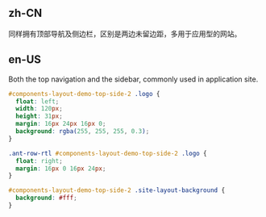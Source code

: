 ## zh-CN

同样拥有顶部导航及侧边栏，区别是两边未留边距，多用于应用型的网站。

## en-US

Both the top navigation and the sidebar, commonly used in application site.

```css
#components-layout-demo-top-side-2 .logo {
  float: left;
  width: 120px;
  height: 31px;
  margin: 16px 24px 16px 0;
  background: rgba(255, 255, 255, 0.3);
}

.ant-row-rtl #components-layout-demo-top-side-2 .logo {
  float: right;
  margin: 16px 0 16px 24px;
}

#components-layout-demo-top-side-2 .site-layout-background {
  background: #fff;
}
```
